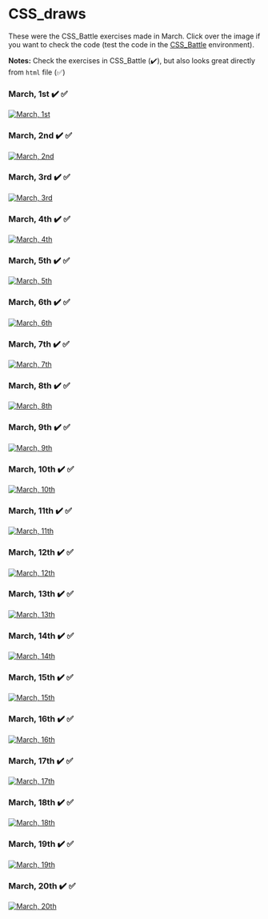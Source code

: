 # CSS_draws

These were the CSS_Battle exercises made in March. Click over the image if you want to check the code (test the code in the [CSS_Battle](https://cssbattle.dev/) environment).

**Notes:** Check the exercises in CSS_Battle (✔️), but also looks great directly from `html` file (✅)

### March, 1st ✔️ ✅
[![March, 1st](draws/01.png)](html/01.html)

### March, 2nd ✔️ ✅
[![March, 2nd](draws/02.png)](html/02.html)

### March, 3rd ✔️ ✅
[![March, 3rd](draws/03.png)](html/03.html)

### March, 4th ✔️ ✅
[![March, 4th](draws/04.png)](html/04.html)

### March, 5th ✔️ ✅
[![March, 5th](draws/05.png)](html/05.html)

### March, 6th ✔️ ✅
[![March, 6th](draws/06.png)](html/06.html)

### March, 7th ✔️ ✅
[![March, 7th](draws/07.png)](html/07.html)

### March, 8th ✔️ ✅
[![March, 8th](draws/08.png)](html/08.html)

### March, 9th ✔️ ✅
[![March, 9th](draws/09.png)](html/09.html)

### March, 10th ✔️ ✅
[![March, 10th](draws/10.png)](html/10.html)

### March, 11th ✔️ ✅
[![March, 11th](draws/11.png)](html/11.html)

### March, 12th ✔️ ✅
[![March, 12th](draws/12.png)](html/12.html)

### March, 13th ✔️ ✅
[![March, 13th](draws/13.png)](html/13.html)

### March, 14th ✔️ ✅
[![March, 14th](draws/14.png)](html/14.html)

### March, 15th ✔️ ✅
[![March, 15th](draws/15.png)](html/15.html)

### March, 16th ✔️ ✅
[![March, 16th](draws/16.png)](html/16.html)

### March, 17th ✔️ ✅
[![March, 17th](draws/17.png)](html/17.html)

### March, 18th ✔️ ✅
[![March, 18th](draws/18.png)](html/18.html)

### March, 19th ✔️ ✅
[![March, 19th](draws/19.png)](html/19.html)

### March, 20th ✔️ ✅
[![March, 20th](draws/20.png)](html/20.html)
